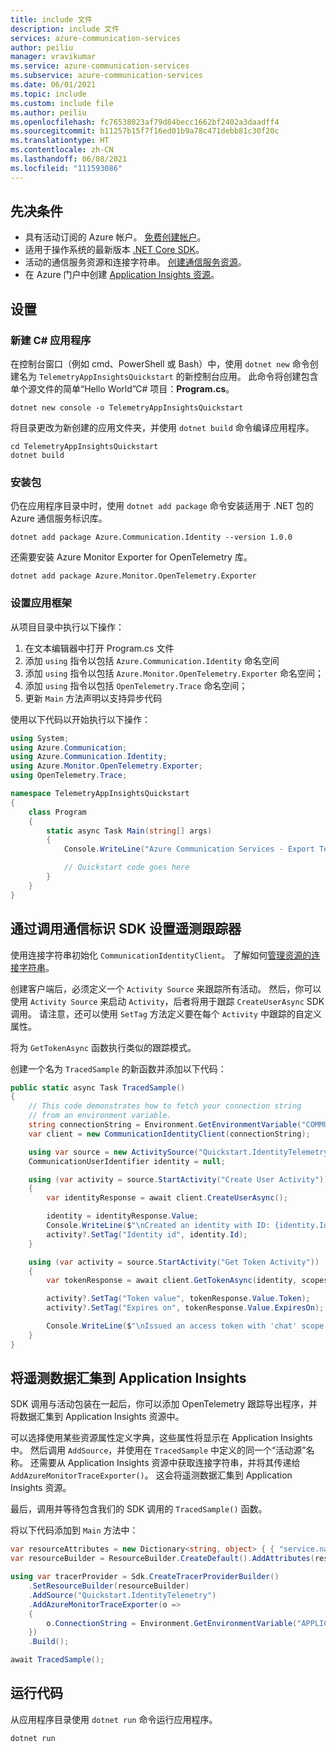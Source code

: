 ```yaml
---
title: include 文件
description: include 文件
services: azure-communication-services
author: peiliu
manager: vravikumar
ms.service: azure-communication-services
ms.subservice: azure-communication-services
ms.date: 06/01/2021
ms.topic: include
ms.custom: include file
ms.author: peiliu
ms.openlocfilehash: fc76538023af79d84becc1662bf2402a3daadff4
ms.sourcegitcommit: b11257b15f7f16ed01b9a78c471debb81c30f20c
ms.translationtype: HT
ms.contentlocale: zh-CN
ms.lasthandoff: 06/08/2021
ms.locfileid: "111593086"
---
```

## <a name="prerequisites"></a>先决条件

- 具有活动订阅的 Azure 帐户。 [免费创建帐户](https://azure.microsoft.com/free/?WT.mc_id=A261C142F)。
- 适用于操作系统的最新版本 [.NET Core SDK](https://dotnet.microsoft.com/download/dotnet-core)。
- 活动的通信服务资源和连接字符串。 [创建通信服务资源](../create-communication-resource.md)。
- 在 Azure 门户中创建 [Application Insights 资源](https://docs.microsoft.com/azure/azure-monitor/app/create-new-resource)。

## <a name="setting-up"></a>设置

### <a name="create-a-new-c-application"></a>新建 C# 应用程序

在控制台窗口（例如 cmd、PowerShell 或 Bash）中，使用 `dotnet new` 命令创建名为 `TelemetryAppInsightsQuickstart` 的新控制台应用。 此命令将创建包含单个源文件的简单“Hello World”C# 项目：**Program.cs**。

```console
dotnet new console -o TelemetryAppInsightsQuickstart
```

将目录更改为新创建的应用文件夹，并使用 `dotnet build` 命令编译应用程序。

```console
cd TelemetryAppInsightsQuickstart
dotnet build
```

### <a name="install-the-package"></a>安装包

仍在应用程序目录中时，使用 `dotnet add package` 命令安装适用于 .NET 包的 Azure 通信服务标识库。

```console
dotnet add package Azure.Communication.Identity --version 1.0.0
```

还需要安装 Azure Monitor Exporter for OpenTelemetry 库。

```console
dotnet add package Azure.Monitor.OpenTelemetry.Exporter
```

### <a name="set-up-the-app-framework"></a>设置应用框架

从项目目录中执行以下操作：

1. 在文本编辑器中打开 Program.cs 文件
2. 添加 `using` 指令以包括 `Azure.Communication.Identity` 命名空间
3. 添加 `using` 指令以包括 `Azure.Monitor.OpenTelemetry.Exporter` 命名空间；
4. 添加 `using` 指令以包括 `OpenTelemetry.Trace` 命名空间；
5. 更新 `Main` 方法声明以支持异步代码

使用以下代码以开始执行以下操作：

```csharp
using System;
using Azure.Communication;
using Azure.Communication.Identity;
using Azure.Monitor.OpenTelemetry.Exporter;
using OpenTelemetry.Trace;

namespace TelemetryAppInsightsQuickstart
{
    class Program
    {
        static async Task Main(string[] args)
        {
            Console.WriteLine("Azure Communication Services - Export Telemetry to Application Insights");

            // Quickstart code goes here
        }
    }
}
```
## <a name="setting-up-the-telemetry-tracer-with-communication-identity-sdk-calls"></a>通过调用通信标识 SDK 设置遥测跟踪器

使用连接字符串初始化 `CommunicationIdentityClient`。 了解如何[管理资源的连接字符串](../create-communication-resource.md#store-your-connection-string)。

创建客户端后，必须定义一个 `Activity Source` 来跟踪所有活动。 然后，你可以使用 `Activity Source` 来启动 `Activity`，后者将用于跟踪 `CreateUserAsync` SDK 调用。 请注意，还可以使用 `SetTag` 方法定义要在每个 `Activity` 中跟踪的自定义属性。

将为 `GetTokenAsync` 函数执行类似的跟踪模式。

创建一个名为 `TracedSample` 的新函数并添加以下代码：

```csharp
public static async Task TracedSample()
{
    // This code demonstrates how to fetch your connection string
    // from an environment variable.
    string connectionString = Environment.GetEnvironmentVariable("COMMUNICATION_SERVICES_CONNECTION_STRING");
    var client = new CommunicationIdentityClient(connectionString);

    using var source = new ActivitySource("Quickstart.IdentityTelemetry");
    CommunicationUserIdentifier identity = null;

    using (var activity = source.StartActivity("Create User Activity"))
    {
        var identityResponse = await client.CreateUserAsync();

        identity = identityResponse.Value;
        Console.WriteLine($"\nCreated an identity with ID: {identity.Id}");
        activity?.SetTag("Identity id", identity.Id);
    }

    using (var activity = source.StartActivity("Get Token Activity"))
    {
        var tokenResponse = await client.GetTokenAsync(identity, scopes: new[] { CommunicationTokenScope.Chat });

        activity?.SetTag("Token value", tokenResponse.Value.Token);
        activity?.SetTag("Expires on", tokenResponse.Value.ExpiresOn);

        Console.WriteLine($"\nIssued an access token with 'chat' scope that expires at {expiresOn}:");
    }
}
```

## <a name="funneling-telemetry-data-to-application-insights"></a>将遥测数据汇集到 Application Insights

SDK 调用与活动包装在一起后，你可以添加 OpenTelemetry 跟踪导出程序，并将数据汇集到 Application Insights 资源中。

可以选择使用某些资源属性定义字典，这些属性将显示在 Application Insights 中。
然后调用 `AddSource`，并使用在 `TracedSample` 中定义的同一个“活动源”名称。
还需要从 Application Insights 资源中获取连接字符串，并将其传递给 `AddAzureMonitorTraceExporter()`。 这会将遥测数据汇集到 Application Insights 资源。

最后，调用并等待包含我们的 SDK 调用的 `TracedSample()` 函数。

将以下代码添加到 `Main` 方法中：

```csharp
var resourceAttributes = new Dictionary<string, object> { { "service.name", "<service-name>" }, { "service.instance.id", "<service-instance-id>" } };
var resourceBuilder = ResourceBuilder.CreateDefault().AddAttributes(resourceAttributes);

using var tracerProvider = Sdk.CreateTracerProviderBuilder()
    .SetResourceBuilder(resourceBuilder)
    .AddSource("Quickstart.IdentityTelemetry")
    .AddAzureMonitorTraceExporter(o =>
    {
        o.ConnectionString = Environment.GetEnvironmentVariable("APPLICATION_INSIGHTS_CONNECTION_STRING");
    })
    .Build();

await TracedSample();
```

## <a name="run-the-code"></a>运行代码

从应用程序目录使用 `dotnet run` 命令运行应用程序。

```console
dotnet run
```
